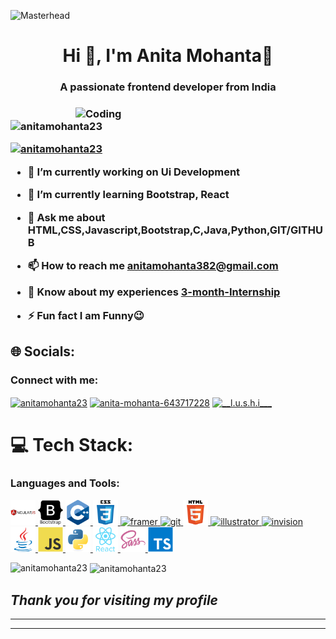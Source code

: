 ![Masterhead](https://user-images.githubusercontent.com/74038190/241765440-80728820-e06b-4f96-9c9e-9df46f0cc0a5.gif)
<h1 align="center">Hi 👋, I'm Anita Mohanta🎀</h1>
<h3 align="center">A passionate frontend developer from India<h3>

<img align="right" alt="Coding" width="400" src="https://res.cloudinary.com/practicaldev/image/fetch/s--PurSF_jJ--/c_imagga_scale,f_auto,fl_progressive,h_420,q_66,w_1000/https://dev-to-uploads.s3.amazonaws.com/i/h9hrqci095gjctvz9pmz.gif">

<p align="left"> <img src="https://komarev.com/ghpvc/?username=anitamohanta23&label=Profile%20views&color=0e75b6&style=flat" alt="anitamohanta23" /> </p>

<p align="left"> <a href="https://twitter.com/anitamohanta23" target="blank"><img src="https://img.shields.io/twitter/follow/anitamohanta23?logo=twitter&style=for-the-badge" alt="anitamohanta23" /></a> </p>

- 🔭 I’m currently working on **Ui Development**

- 🌱 I’m currently learning **Bootstrap, React**

- 💬 Ask me about **HTML,CSS,Javascript,Bootstrap,C,Java,Python,GIT/GITHUB**

- 📫 How to reach me **anitamohanta382@gmail.com**

- 📄 Know about my experiences [3-month-Internship](3-month-Internship)

- ⚡ Fun fact **I am Funny😉**

## 🌐 Socials:
<h3 align="left">Connect with me:</h3>
<p align="left">
<a href="https://twitter.com/anitamohanta23" target="blank"><img align="center" src="https://raw.githubusercontent.com/rahuldkjain/github-profile-readme-generator/master/src/images/icons/Social/twitter.svg" alt="anitamohanta23" height="30" width="40" /></a>
<a href="https://linkedin.com/in/anita-mohanta-643717228" target="blank"><img align="center" src="https://raw.githubusercontent.com/rahuldkjain/github-profile-readme-generator/master/src/images/icons/Social/linked-in-alt.svg" alt="anita-mohanta-643717228" height="30" width="40" /></a>
<a href="https://instagram.com/__l.u.s.h.i___" target="blank"><img align="center" src="https://raw.githubusercontent.com/rahuldkjain/github-profile-readme-generator/master/src/images/icons/Social/instagram.svg" alt="__l.u.s.h.i___" height="30" width="40" /></a>
</p>

# 💻 Tech Stack:
<h3 align="left">Languages and Tools:</h3>
<p align="left"> <a href="https://angular.io" target="_blank" rel="noreferrer"> <img src="https://raw.githubusercontent.com/devicons/devicon/master/icons/angularjs/angularjs-original-wordmark.svg" alt="angularjs" width="40" height="40"/> </a> <a href="https://getbootstrap.com" target="_blank" rel="noreferrer"> <img src="https://raw.githubusercontent.com/devicons/devicon/master/icons/bootstrap/bootstrap-plain-wordmark.svg" alt="bootstrap" width="40" height="40"/> </a> <a href="https://www.w3schools.com/cpp/" target="_blank" rel="noreferrer"> <img src="https://raw.githubusercontent.com/devicons/devicon/master/icons/cplusplus/cplusplus-original.svg" alt="cplusplus" width="40" height="40"/> </a> <a href="https://www.w3schools.com/css/" target="_blank" rel="noreferrer"> <img src="https://raw.githubusercontent.com/devicons/devicon/master/icons/css3/css3-original-wordmark.svg" alt="css3" width="40" height="40"/> </a> <a href="https://www.framer.com/" target="_blank" rel="noreferrer"> <img src="https://www.vectorlogo.zone/logos/framer/framer-icon.svg" alt="framer" width="40" height="40"/> </a> <a href="https://git-scm.com/" target="_blank" rel="noreferrer"> <img src="https://www.vectorlogo.zone/logos/git-scm/git-scm-icon.svg" alt="git" width="40" height="40"/> </a> <a href="https://www.w3.org/html/" target="_blank" rel="noreferrer"> <img src="https://raw.githubusercontent.com/devicons/devicon/master/icons/html5/html5-original-wordmark.svg" alt="html5" width="40" height="40"/> </a> <a href="https://www.adobe.com/in/products/illustrator.html" target="_blank" rel="noreferrer"> <img src="https://www.vectorlogo.zone/logos/adobe_illustrator/adobe_illustrator-icon.svg" alt="illustrator" width="40" height="40"/> </a> <a href="https://www.invisionapp.com/" target="_blank" rel="noreferrer"> <img src="https://www.vectorlogo.zone/logos/invisionapp/invisionapp-icon.svg" alt="invision" width="40" height="40"/> </a> <a href="https://www.java.com" target="_blank" rel="noreferrer"> <img src="https://raw.githubusercontent.com/devicons/devicon/master/icons/java/java-original.svg" alt="java" width="40" height="40"/> </a> <a href="https://developer.mozilla.org/en-US/docs/Web/JavaScript" target="_blank" rel="noreferrer"> <img src="https://raw.githubusercontent.com/devicons/devicon/master/icons/javascript/javascript-original.svg" alt="javascript" width="40" height="40"/> </a> <a href="https://www.python.org" target="_blank" rel="noreferrer"> <img src="https://raw.githubusercontent.com/devicons/devicon/master/icons/python/python-original.svg" alt="python" width="40" height="40"/> </a> <a href="https://reactjs.org/" target="_blank" rel="noreferrer"> <img src="https://raw.githubusercontent.com/devicons/devicon/master/icons/react/react-original-wordmark.svg" alt="react" width="40" height="40"/> </a> <a href="https://sass-lang.com" target="_blank" rel="noreferrer"> <img src="https://raw.githubusercontent.com/devicons/devicon/master/icons/sass/sass-original.svg" alt="sass" width="40" height="40"/> </a> <a href="https://www.typescriptlang.org/" target="_blank" rel="noreferrer"> <img src="https://raw.githubusercontent.com/devicons/devicon/master/icons/typescript/typescript-original.svg" alt="typescript" width="40" height="40"/> </a> </p>

<p><img align="left" src="https://github-readme-stats.vercel.app/api/top-langs?username=anitamohanta23&show_icons=true&locale=en&layout=compact" alt="anitamohanta23" /></p>

<p>&nbsp;<img align="center" src="https://github-readme-stats.vercel.app/api?username=anitamohanta23&show_icons=true&locale=en" alt="anitamohanta23" /></p>
<!--
<p><img align="center" src="https://github-readme-streak-stats.herokuapp.com/?user=anitamohanta23&" alt="anitamohanta23" /></p>
-->

<h2><b><i> Thank you for visiting my profile</i><b></h2>
<hr><hr>

